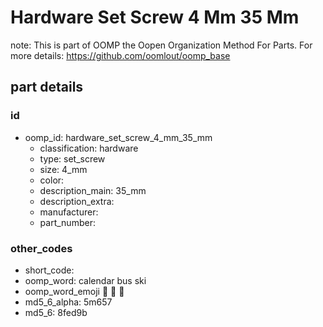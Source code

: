 # Hardware Set Screw 4 Mm 35 Mm  

note: This is part of OOMP the Oopen Organization Method For Parts. For more details: https://github.com/oomlout/oomp_base

##  part details





### id
* oomp_id: hardware_set_screw_4_mm_35_mm
  * classification: hardware
  * type: set_screw
  * size: 4_mm
  * color: 
  * description_main: 35_mm
  * description_extra: 
  * manufacturer: 
  * part_number: 

### other_codes
* short_code: 
* oomp_word: calendar bus ski
* oomp_word_emoji :calendar: :bus: :ski:
* md5_6_alpha: 5m657
* md5_6: 8fed9b